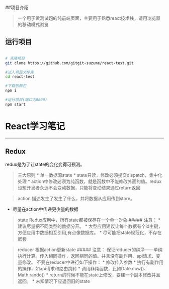 ##项目介绍

> 一个用于做测试题的纯前端页面，主要用于熟悉react技术栈，请用浏览器的移动模式浏览

## 运行项目

```bash

# 克隆项目
git clone https://github.com/gitgit-suzume/react-test.git

#进入项目文件夹
cd react-test

#下载依赖包
npm i

#运行项目(端口为8800)
npm start

```

# React学习笔记
--------------
## Redux
redux是为了让state的变化变得可预测。

> 三大原则
    * 单一数据源state
    * state只读，修改必须提交dispatch，集中化处理
    * action中修改必须为纯函数，就是函数中不能修改外面的值。redux设想开发者永远不会变动数据，只能将变动结果通过return返回

> action
描述发生了发生了什么，并将数据从应用传到store。
* 尽量在action中传递更少量的数据

> state
    Redux应用中，所有state都被保存在一个单一对象
    ##### 注意：
    * 建议尽量把不同类型的数据分开。
    * 大型应用建议让每个数据有个id主键，方便应用中数据相互引用,有点像数据库。
    * 尽可能把state规范化，不存在嵌套

> reducer
根据action更新state
    ##### 注意：
    保证reducer的纯净——单纯执行计算。传入相同操作，返回相同的值。并且没有副作用、api请求、变量修改。
    不要在reducer中进行如下操作：
        * 修改传入参数
        * 执行有副作用的操作，如api请求和路由跳转
        * 调用非纯函数，比如Date.now()、Math.rando()
        * return的时候不能在state上修改，要建一个副本修改并且返回。
        * 未知情况下应返回旧的state
